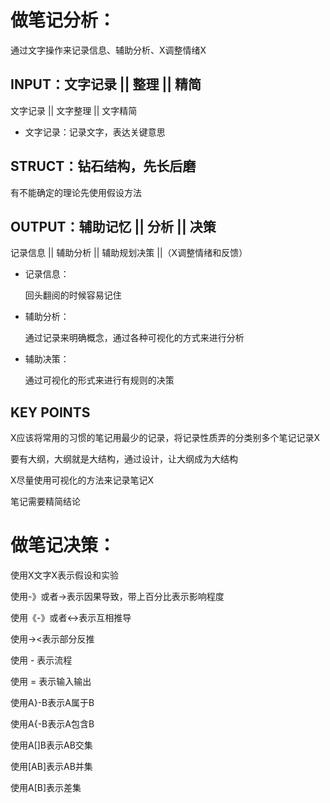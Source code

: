 # 做笔记分析：

通过文字操作来记录信息、辅助分析、X调整情绪X

## INPUT：文字记录 || 整理 || 精简

文字记录 || 文字整理 || 文字精简

* 文字记录：记录文字，表达关键意思

## STRUCT：钻石结构，先长后磨

有不能确定的理论先使用假设方法

## OUTPUT：辅助记忆 || 分析 || 决策

记录信息 || 辅助分析 || 辅助规划决策 ||（X调整情绪和反馈）

* 记录信息：

  回头翻阅的时候容易记住

* 辅助分析：

  通过记录来明确概念，通过各种可视化的方式来进行分析

* 辅助决策：

  通过可视化的形式来进行有规则的决策

## KEY POINTS

X应该将常用的习惯的笔记用最少的记录，将记录性质弄的分类别多个笔记记录X

要有大纲，大纲就是大结构，通过设计，让大纲成为大结构

X尽量使用可视化的方法来记录笔记X

笔记需要精简结论



# 做笔记决策：

使用X文字X表示假设和实验

使用-》或者->表示因果导致，带上百分比表示影响程度

使用《-》或者<->表示互相推导

使用-><表示部分反推

使用 - 表示流程

使用 = 表示输入输出

使用A}-B表示A属于B

使用A{-B表示A包含B

使用A[]B表示AB交集

使用[AB]表示AB并集

使用A[B]表示差集